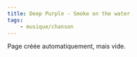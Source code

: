 ```yaml
---
title: Deep Purple - Smoke on the water
tags:
    - musique/chanson
---
```


Page créée automatiquement, mais vide.
